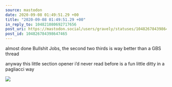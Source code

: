 ```yaml
---
source: mastodon
date: 2020-09-08 01:49:51.29 +00
title: "2020-09-08 01:49:51.29 +00"
in_reply_to: 104821080692717656
post_uri: https://mastodon.social/users/gravely/statuses/104826784398647465
post_id: 104826784398647465
---
```

almost done Bullshit Jobs, the second two thirds is way better than a GBS thread

anyway this little section opener i’d never read before is a fun little ditty in a pagliacci way


![](/images/104826784302673404.jpg)

